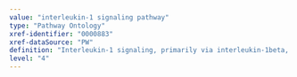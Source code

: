 ```yaml
---
value: "interleukin-1 signaling pathway"
type: "Pathway Ontology"
xref-identifier: "0000883"
xref-dataSource: "PW"
definition: "Interleukin-1 signaling, primarily via interleukin-1beta, plays important roles in innate and adaptive immune responses. Binding of the processed cytokine to its receptor allows for the recruitment of several accessory and adaptor proteins leading to the activation of NF-kappaB and MAPK signaling cascades. A natural receptor antagonist and a decoy receptor act as regulators of interleukin-1alpha and beta."
level: "4"
---
```

